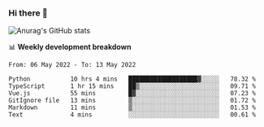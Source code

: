### Hi there 👋
![Anurag's GitHub stats](https://github-readme-stats.vercel.app/api?username=jami1024&show_icons=true&theme=radical)

📊 **Weekly development breakdown**
<!--START_SECTION:waka-->

```text
From: 06 May 2022 - To: 13 May 2022

Python           10 hrs 4 mins   ███████████████████▓░░░░░   78.32 %
TypeScript       1 hr 15 mins    ██▒░░░░░░░░░░░░░░░░░░░░░░   09.71 %
Vue.js           55 mins         █▓░░░░░░░░░░░░░░░░░░░░░░░   07.23 %
GitIgnore file   13 mins         ▒░░░░░░░░░░░░░░░░░░░░░░░░   01.72 %
Markdown         11 mins         ▒░░░░░░░░░░░░░░░░░░░░░░░░   01.53 %
Text             4 mins          ░░░░░░░░░░░░░░░░░░░░░░░░░   00.61 %
```

<!--END_SECTION:waka-->
<!--
**jami1024/jami1024** is a ✨ _special_ ✨ repository because its `README.md` (this file) appears on your GitHub profile.

Here are some ideas to get you started:

- 🔭 I’m currently working on ...
- 🌱 I’m currently learning ...
- 👯 I’m looking to collaborate on ...
- 🤔 I’m looking for help with ...
- 💬 Ask me about ...
- 📫 How to reach me: ...
- 😄 Pronouns: ...
- ⚡ Fun fact: ...
-->
